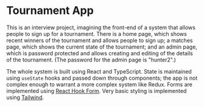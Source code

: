# Tournament App

This is an interview project, imagining the front-end of a system that
allows people to sign up for a tournament. There is a home page, which
shows recent winners of the tournament and allows people to sign up;
a matches page, which shows the current state of the tournament;
and an admin page, which is password protected and allows creating and
editing of the details of the tournament. (The password for the admin
page is "hunter2".)

The whole system is built using React and TypeScript. State is maintained
using `useState` hooks and passed down through components; the app is
not complex enough to warrant a more complex system like Redux.
Forms are implemented using [React Hook Form](https://react-hook-form.com).
Very basic styling is implemented using [Tailwind](https://tailwindcss.com).

